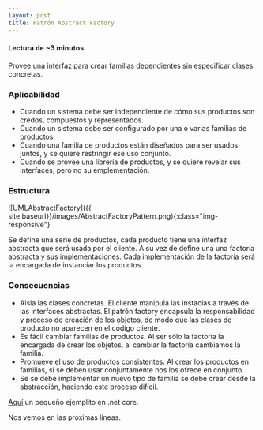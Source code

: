 ```yaml
---
layout: post
title: Patrón Abstract Factory
---
```


#### Lectura de ~3 minutos

Provee una interfaz para crear familias dependientes sin especificar clases concretas.

### Aplicabilidad

-   Cuando un sistema debe ser independiente de cómo sus productos son credos, compuestos y representados.
-   Cuando un sistema debe ser configurado por una o varias familias de productos.
-   Cuando una familia de productos están diseñados para ser usados juntos, y se quiere restringir ese uso conjunto.
-   Cuando se provee una librería de productos, y se quiere revelar sus interfaces, pero no su emplementación.

### Estructura

![UMLAbstractFactory]({{ site.baseurl}}/images/AbstractFactoryPattern.png){:class="img-responsive"}

Se define una serie de productos, cada producto tiene una interfaz abstracta que será usada por el cliente. A su vez de define una una factoría abstracta y sus implementaciones. Cada implementación de la factoría será la encargada de instanciar los productos.

### Consecuencias

-   Aisla las clases concretas. El cliente manipula las instacias a través de las interfaces abstractas. El patrón factory encapsula la responsabilidad y proceso de creación de los objetos, de modo que las clases de producto no aparecen en el código cliente.
-   Es fácil cambiar familias de productos. Al ser sólo la factoría la encargada de crear los objetos, al cambiar la factoría cambiamos la familia.
-   Promueve el uso de productos consistentes. Al crear los productos en familias, si se deben usar conjuntamente nos los ofrece en conjunto.
-   Se se debe implementar un nuevo tipo de familia se debe crear desde la abstracción, haciendo este proceso difícil.

[Aquí](https://github.com/44r0n/AbstractFactoryPattern.git) un pequeño ejemplito en .net core.

Nos vemos en las próximas líneas.
